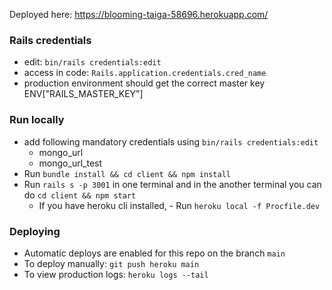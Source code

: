 Deployed here: https://blooming-taiga-58696.herokuapp.com/

### Rails credentials
- edit: `bin/rails credentials:edit`
- access in code: `Rails.application.credentials.cred_name`
- production environment should get the correct master key ENV["RAILS_MASTER_KEY"]

### Run locally
- add following mandatory credentials using `bin/rails credentials:edit`
    - mongo_url
    - mongo_url_test
- Run `bundle install && cd client && npm install`
- Run `rails s -p 3001` in one terminal and in the another terminal you can do `cd client && npm start`
    - If you have heroku cli installed, - Run `heroku local -f Procfile.dev`

### Deploying
- Automatic deploys are enabled for this repo on the branch `main`
- To deploy manually: `git push heroku main`
- To view production logs: `heroku logs --tail`
